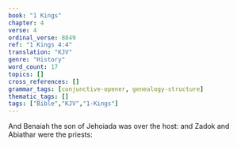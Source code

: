 ```yaml
---
book: "1 Kings"
chapter: 4
verse: 4
ordinal_verse: 8849
ref: "1 Kings 4:4"
translation: "KJV"
genre: "History"
word_count: 17
topics: []
cross_references: []
grammar_tags: [conjunctive-opener, genealogy-structure]
thematic_tags: []
tags: ["Bible","KJV","1-Kings"]
---
```

And Benaiah the son of Jehoiada was over the host: and Zadok and Abiathar were the priests:
